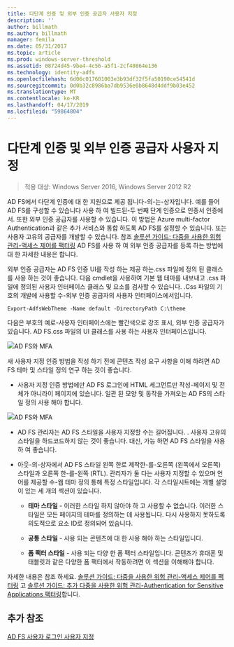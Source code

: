 ```yaml
---
title: 다단계 인증 및 외부 인증 공급자 사용자 지정
description: ''
author: billmath
ms.author: billmath
manager: femila
ms.date: 05/31/2017
ms.topic: article
ms.prod: windows-server-threshold
ms.assetid: 08724d45-9be4-4c56-a5f1-2cf40864e136
ms.technology: identity-adfs
ms.openlocfilehash: 6d06c017601003e3b93df32f5fa50190ce54541d
ms.sourcegitcommit: 0d0b32c8986ba7db9536e0b8648d4ddf9b03e452
ms.translationtype: MT
ms.contentlocale: ko-KR
ms.lasthandoff: 04/17/2019
ms.locfileid: "59864804"
---
```

# <a name="multi-factor-authentication-and-external-authentication-providers-customization"></a>다단계 인증 및 외부 인증 공급자 사용자 지정 

>적용 대상: Windows Server 2016, Windows Server 2012 R2

AD FS에서 다단계 인증에 대 한 지원으로 제공 됩니다\-의\-는\-상자입니다. 예를 들어 AD FS를 구성할 수 있습니다 사용 하 여 빌드된\-두 번째 단계 인증으로 인증서 인증에서. 또한 외부 인증 공급자를 사용할 수 있습니다. 이 방법은 Azure multi-factor Authentication과 같은 추가 서비스와 통합 하도록 AD FS를 설정할 수 있습니다. 또는 사용자 고유의 공급자를 개발할 수 있습니다. 참조 [솔루션 가이드: 다중을 사용한 위험 관리\-액세스 제어를 팩터링](https://technet.microsoft.com/library/dn280937.aspx) AD FS를 사용 하 여 외부 인증 공급자를 등록 하는 방법에 대 한 자세한 내용은 합니다.  
  
외부 인증 공급자는 AD FS 인증 UI를 작성 하는 제공 하는.css 파일에 정의 된 클래스를 사용 하는 것이 좋습니다. 다음 cmdlet을 사용하여 기본 웹 테마를 내보내고 .css 파일에 정의된 사용자 인터페이스 클래스 및 요소를 검사할 수 있습니다. .Css 파일의 기호의 개발에 사용할 수\-외부 인증 공급자의 사용자 인터페이스에서입니다.  
  

    Export-AdfsWebTheme -Name default -DirectoryPath C:\theme  
 
  
다음은 부호의 예로\-사용자 인터페이스에는 빨간색으로 강조 표시, 외부 인증 공급자가 있습니다. AD FS.css 파일의 UI 클래스를 사용 하는 사용자 인터페이스입니다.  
  
![AD FS와 MFA](media/AD-FS-user-sign-in-customization/ADFS_Blue_Custom8.png)  
  
새 사용자 지정 인증 방법을 작성 하기 전에 콘텐츠 작성 요구 사항을 이해 하려면 AD FS 테마 및 스타일 정의 연구 하는 것이 좋습니다.  
  
-   사용자 지정 인증 방법에만 AD FS 로그인에 HTML 세그먼트만 작성\-페이지 및 전체가 아니라이 페이지에 있습니다. 일관 된 모양 및 동작을 가져오는 AD FS의 스타일 정의 사용 해야 합니다.  
  
![AD FS와 MFA](media/AD-FS-user-sign-in-customization/ADFS_Blue_Custom9.png)  
  
-   AD FS 관리자는 AD FS 스타일을 사용자 지정할 수는 길어집니다. . 사용자 고유의 스타일을 하드코드하지 않는 것이 좋습니다. 대신, 가능 하면 AD FS 스타일을 사용 하 여 좋습니다.  
  
-   아웃\-의\-상자에서 AD FS 스타일 왼쪽 한로 제작한\-를\-오른쪽 \(왼쪽에서 오른쪽\) 스타일과 오른쪽 한\-를\-왼쪽 \(RTL\). 관리자가 둘 다는 사용자 지정할 수 있으며 언어를 제공할 수\-웹 테마 정의 통해 특정 스타일입니다. 각 스타일시트에는 개별 설명이 있는 세 개의 섹션이 있습니다.  
  
    -   **테마 스타일** \- 이러한 스타일 하지 않아야 하 고 사용할 수 없습니다. 이러한 스타일은 모든 페이지의 테마를 정의하는 데 사용됩니다. 다시 사용하지 못하도록 의도적으로 요소 ID로 정의되어 있습니다.  
  
    -   **공통 스타일** \- 사용 되는 콘텐츠에 대 한 사용 해야 하는 스타일입니다.  
  
    -   **폼 팩터 스타일** \- 사용 되는 다양 한 폼 팩터 스타일입니다. 콘텐츠가 휴대폰 및 태블릿과 같은 다양한 폼 팩터에서 작동하려면 이 섹션을 이해해야 합니다.  
  
자세한 내용은 참조 하세요. [솔루션 가이드: 다중을 사용한 위험 관리\-액세스 제어를 팩터링](https://technet.microsoft.com/library/dn280937.aspx) 고 [솔루션 가이드: 추가 다중을 사용한 위험 관리\-Authentication for Sensitive Applications 팩터링](https://tnstage.redmond.corp.microsoft.com/library/dn280949.aspx)합니다.  

## <a name="additional-references"></a>추가 참조 
[AD FS 사용자 로그인 사용자 지정](AD-FS-user-sign-in-customization.md) 

